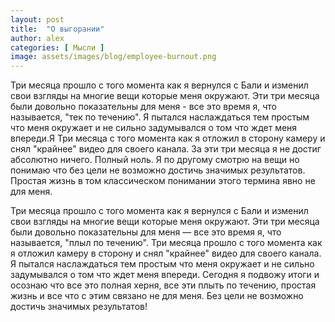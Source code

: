 ```yaml
---
layout: post
title:  "О выгорании"
author: alex
categories: [ Мысли ]
image: assets/images/blog/employee-burnout.png
---
```


Три месяца прошло с того момента как я вернулся с Бали и изменил свои взгляды на многие вещи которые меня окружают. Эти три месяца были довольно показательны для меня - все это время я, что называется, "тек по течению". Я пытался наслаждаться тем простым что меня окружает и не сильно задумывался о том что ждет меня впереди.Я Три месяца с того момента как я отложил в сторону камеру и снял "крайнее" видео для своего канала. За эти три месяца я не достиг абсолютно ничего. Полный ноль. Я по другому смотрю на вещи но понимаю что без цели не возможно достичь значимых результатов. Простая жизнь в том классическом понимании этого термина явно не для меня.


Три месяца прошло с того момента как я вернулся с Бали и изменил свои взгляды на многие вещи которые меня окружают. Эти три месяца были довольно показательны для меня — все это время я, что называется, "плыл по течению". Три месяца прошло с того момента как я отложил камеру в сторону и снял "крайнее" видео для своего канала. Я пытался наслаждаться тем простым что меня окружает и не сильно задумывался о том что ждет меня впереди. Сегодня я подвожу итоги и осознаю что все это полная херня, все эти плыть по течению, простая жизнь и все что с этим связано не для меня. Без цели не возможно достичь значимых результатов!
